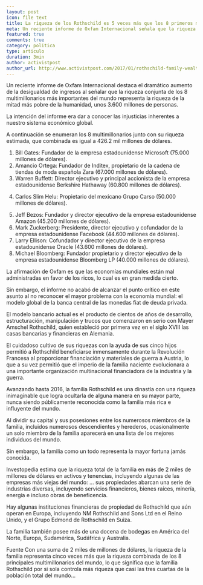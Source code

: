 ```yaml
---
layout: post
icon: file text
title: La riqueza de los Rothschild es 5 veces más que los 8 primeros multimillonarios
meta: Un reciente informe de Oxfam Internacional señala que la riqueza conjunta de los 8 multimillonarios más importantes del mundo representa la riqueza de la mitad más pobre de la humanidad, unos 3.600 millones de personas.
featured: true
comments: true
category: politica
type: articulo
duration: 3min
author: activistpost
author_url: http://www.activistpost.com/2017/01/rothschild-family-wealth-five-times-worlds-top-8-billionaires-combined.html
---
```


<p class="hyphenate">
	Un reciente informe de Oxfam Internacional destaca el dramático aumento de la desigualdad de ingresos al señalar que la riqueza conjunta de los 8 multimillonarios más importantes del mundo representa la riqueza de la mitad más pobre de la humanidad, unos 3.600 millones de personas.
</p>

<p class="hyphenate">
La intención del informe era dar a conocer las injusticias inherentes a nuestro sistema económico global.
</p> 

<p>
A continuación se enumeran los 8 multimillonarios junto con su riqueza estimada, que combinada es igual a 426.2 mil millones de dólares.
</p> 

<ol>
<li>
Bill Gates: Fundador de la empresa estadounidense Microsoft (75.000 millones de dólares).
</li>

<li>
Amancio Ortega: Fundador de Inditex, propietario de la cadena de tiendas de moda española Zara (67.000 millones de dólares).
</li>
 
<li>
Warren Buffett: Director ejecutivo y principal accionista de la empresa estadounidense Berkshire Hathaway (60.800 millones de dólares).
</li>
<li>

Carlos Slim Helu: Propietario del mexicano Grupo Carso (50.000 millones de dólares).
</li>
 
<li>
Jeff Bezos: Fundador y director ejecutivo de la empresa estadounidense Amazon (45.200 millones de dólares).
</li>
 
<li>
Mark Zuckerberg: Presidente, director ejecutivo y cofundador de la empresa estadounidense Facebook (44.600 millones de dólares).
</li>
 
<li>
Larry Ellison: Cofundador y director ejecutivo de la empresa estadounidense Oracle (43.600 millones de dólares).
</li>
 
<li>
Michael Bloomberg: Fundador propietario y director ejecutivo de la empresa estadounidense Bloomberg LP (40.000 millones de dólares).
</li>
</ol>
<p class="hyphenate">La afirmación de Oxfam es que las economías mundiales están mal administradas en favor de los ricos, lo cual es en gran medida cierto.</p>
 
<p class="hyphenate">
Sin embargo, el informe no acabó de alcanzar el punto crítico en este asunto al no reconocer el mayor problema con la economía mundial: el modelo global de la banca central de las monedas fiat de deuda privada.
</p>
 
<p class="hyphenate">
El modelo bancario actual es el producto de cientos de años de desarrollo, estructuración, manipulación y ​​trucos que comenzaron en serio con Mayer Amschel Rothschild, quien estableció por primera vez en el siglo XVIII las casas bancarias y financieras en Alemania.
</p>
 
<p class="hyphenate">
El cuidadoso cultivo de sus riquezas con la ayuda de sus cinco hijos permitió a Rothschild beneficiarse inmensamente durante la Revolución Francesa al proporcionar financiación y materiales de guerra a Austria, lo que a su vez permitió que el imperio de la familia naciente evolucionara a una importante organización multinacional financiadora de la industria y la guerra.
</p>
 
<p class="hyphenate">
Avanzando hasta 2016, la familia Rothschild es una dinastía con una riqueza inimaginable que logra ocultarla de alguna manera en su mayor parte, nunca siendo públicamente reconocida como la familia más rica e influyente del mundo.
</p>
 
<p class="hyphenate">
Al dividir su capital y sus posesiones entre los numerosos miembros de la familia, incluidos numerosos descendientes y herederos, ocasionalmente un solo miembro de la familia aparecerá en una lista de los mejores individuos del mundo.
</p>
 
<p class="hyphenate">
Sin embargo, la familia como un todo representa la mayor fortuna jamás conocida.
</p> 

<p class="hyphenate">
Investopedia estima que la riqueza total de la familia en más de 2 miles de millones de dólares en activos y tenencias, incluyendo algunas de las empresas más viejas del mundo:
... sus propiedades abarcan una serie de industrias diversas, incluyendo servicios financieros, bienes raíces, minería, energía e incluso obras de beneficencia.
</p>
 
<p class="hyphenate">
Hay algunas instituciones financieras de propiedad de Rothschild que aún operan en Europa, incluyendo NM Rothschild and Sons Ltd en el Reino Unido, y el Grupo Edmond de Rothschild en Suiza. 
</p>
 
<p class="hyphenate">
La familia también posee más de una docena de bodegas en América del Norte, Europa, Sudamérica, Sudáfrica y Australia.
</p>

<p class="hyphenate">
Fuente
Con una suma de 2 miles de millones de dólares, la riqueza de la familia representa cinco veces más que la riqueza combinada de los 8 principales multimillonarios del mundo, lo que significa que la familia Rothschild por si sola controla más riqueza que casi las tres cuartas de la población total del mundo...

</p>